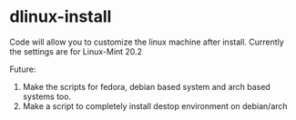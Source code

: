 # dlinux-install
Code will allow you to customize the linux machine after install.
Currently the settings are for Linux-Mint 20.2

Future:
1. Make the scripts for fedora, debian based system and arch based systems too.
2. Make a script to completely install destop environment on debian/arch
